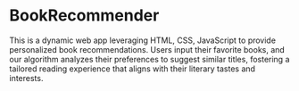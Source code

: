 # BookRecommender
This is a dynamic web app leveraging HTML, CSS, JavaScript to provide personalized book recommendations. Users input their favorite books, and our algorithm analyzes their preferences to suggest similar titles, fostering a tailored reading experience that aligns with their literary tastes and interests.
